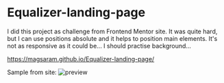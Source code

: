 # Equalizer-landing-page
I did this project as challenge from Frontend Mentor site. It was quite hard, but I can use positions absolute and it helps to position main elements. It's not as responsive as it could be... I should practise background...

https://magsaram.github.io/Equalizer-landing-page/

Sample from site:
![preview](https://user-images.githubusercontent.com/123835498/222253387-86e0a146-4403-428e-be57-fef5b74e7804.jpg)
